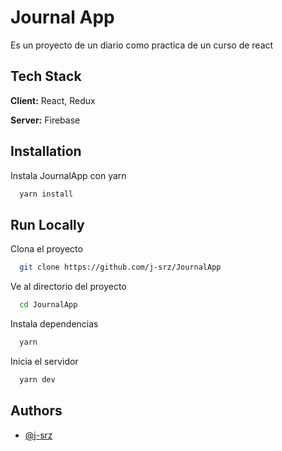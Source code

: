 
# Journal App

Es un proyecto de un diario como practica de un curso de react


## Tech Stack

**Client:** React, Redux

**Server:** Firebase


## Installation

Instala JournalApp con yarn 

```bash
  yarn install
```
    
## Run Locally

Clona el proyecto

```bash
  git clone https://github.com/j-srz/JournalApp
```

Ve al directorio del proyecto

```bash
  cd JournalApp
```

Instala dependencias

```bash
  yarn
```

Inicia el servidor

```bash
  yarn dev
```


## Authors

- [@j-srz](https://github.com/j-srz)

